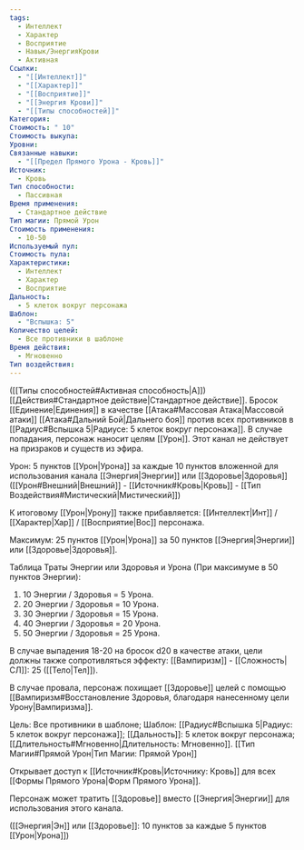 ```yaml
---
tags:
  - Интеллект
  - Характер
  - Восприятие
  - Навык/ЭнергияКрови
  - Активная
Ссылки:
  - "[[Интеллект]]"
  - "[[Характер]]"
  - "[[Восприятие]]"
  - "[[Энергия Крови]]"
  - "[[Типы способностей]]"
Категория: 
Стоимость: " 10"
Стоимость выкупа: 
Уровни: 
Связанные навыки:
  - "[[Предел Прямого Урона - Кровь]]"
Источник:
  - Кровь
Тип способности:
  - Пассивная
Время применения:
  - Стандартное действие
Тип магии: Прямой Урон
Стоимость применения:
  - 10-50
Используемый пул: 
Стоимость пула: 
Характеристики:
  - Интеллект
  - Характер
  - Восприятие
Дальность:
  - 5 клеток вокруг персонажа
Шаблон:
  - "Вспышка: 5"
Количество целей:
  - Все противники в шаблоне
Время действия:
  - Мгновенно
Тип воздействия:
---
```

([[Типы способностей#Активная способность|А]]) [[Действия#Стандартное действие|Стандартное действие]]. Бросок [[Единение|Единения]] в качестве [[Атака#Массовая Атака|Массовой атаки]] [[Атака#Дальний Бой|Дальнего боя]] против всех противников в [[Радиус#Вспышка 5|Радиусе: 5 клеток вокруг персонажа]]. В случае попадания, персонаж наносит целям [[Урон]]. Этот канал не действует на призраков и существ из эфира.

Урон: 5 пунктов [[Урон|Урона]] за каждые 10 пунктов вложенной для использования канала [[Энергия|Энергии]] или [[Здоровье|Здоровья]] ([[Урон#Внешний|Внешний]] - [[Источник#Кровь|Кровь]] - [[Тип Воздействия#Мистический|Мистический]])

К итоговому [[Урон|Урону]] также прибавляется: [[Интеллект|Инт]] / [[Характер|Хар]] / [[Восприятие|Вос]] персонажа. 

Максимум: 25 пунктов [[Урон|Урона]] за 50 пунктов [[Энергия|Энергии]] или [[Здоровье|Здоровья]].

Таблица Траты Энергии или Здоровья и Урона
(При максимуме в 50 пунктов Энергии):

1. 10 Энергии / Здоровья = 5 Урона.
2. 20 Энергии / Здоровья = 10 Урона.
3. 30 Энергии / Здоровья = 15 Урона. 
4. 40 Энергии / Здоровья = 20 Урона.
5. 50 Энергии / Здоровья = 25 Урона.

В случае выпадения 18-20 на бросок d20 в качестве атаки, цели должны также сопротивляться эффекту: [[Вампиризм]] - [[Сложность|СЛ]]: 25 ([[Тело|Тел]]).

В случае провала, персонаж похищает [[Здоровье]] целей с помощью [[Вампиризм#Восстановление Здоровья, благодаря нанесенному цели Урону|Вампиризма]].

Цель: Все противники в шаблоне; Шаблон: [[Радиус#Вспышка 5|Радиус: 5 клеток вокруг персонажа]]; [[Дальность]]: 5 клеток вокруг персонажа; [[Длительность#Мгновенно|Длительность: Мгновенно]]. [[Тип Магии#Прямой Урон|Тип Магии: Прямой Урон]]

Открывает доступ к [[Источник#Кровь|Источнику: Кровь]] для всех [[Формы Прямого Урона|Форм Прямого Урона]]. 

Персонаж может тратить [[Здоровье]] вместо [[Энергия|Энергии]] для использования этого канала.  

([[Энергия|Эн]] или [[Здоровье]]:  10 пунктов за каждые 5 пунктов [[Урон|Урона]])